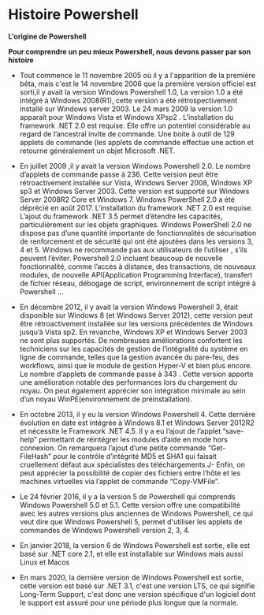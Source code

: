 # Histoire Powershell

__L'origine de Powershell__



__Pour comprendre un peu mieux Powershell, nous devons passer par son histoire__

-	Tout commence le 11 novembre 2005 où il y a l'apparition de la première bêta, mais c'est le 14 novembre 2006 que la première version officiel est sorti,il y avait la version Windows Powershell 1.0, La version 1.0 a été intégré à Windows 2008(R1), cette version a été rétrospectivement installé sur Windows server 2003. Le 24 mars 2009 la version 1.0 apparaît pour Windows Vista et Windows XPsp2 . L’installation du framework .NET 2.0 est requise. Elle offre un potentiel considérable au regard de l’ancestral invite de commande. Une boite à outil de 129 applets de commande (les applets de commande effectue une action et retourne généralement un objet Microsoft .NET.

-	En juillet 2009 ,il y avait la version Windows Powershell 2.0. Le nombre d’applets de commande passe à 236. Cette version peut être rétroactivement installée sur Vista, Windows Server 2008, Windows XP sp3 et Windows Server 2003. Cette version est supporté sur Windows Server 2008R2 Core et Windows 7. Windows PowerShell 2.0 a été déprécié en août 2017. L’installation du framework .NET 2.0 est requise. L’ajout du framework .NET 3.5 permet d’étendre les capacités, particulièrement sur les objets graphiques. Windows PowerShell 2.0 ne dispose pas d’une quantité importante de fonctionnalités de sécurisation de renforcement et de sécurité qui ont été ajoutées dans les versions 3, 4 et 5. Windows ne recommande pas aux utilisateurs de l’utiliser , s’ils peuvent l’éviter. Powershell 2.0 incluent beaucoup de nouvelle fonctionnalité, comme l’accès à distance, des transactions, de nouveaux modules, de nouvelle API(Application Programming Interface),  transfert de fichier réseau, débogage de script, environnement de script intégré à Powershell …

-	En décembre 2012, il y avait la version Windows Powershell 3, était disponible sur Windows 8 (et Windows Server 2012), cette version peut être rétroactivement installée sur les versions précédentes de Windows jusqu’à Vista sp2. En revanche, Windows XP et Windows Server 2003 ne sont plus supportés. De nombreuses améliorations confortent les techniciens sur les capacités de gestion de l’intégralité du système en ligne de commande, telles que la gestion avancée du pare-feu, des workflows, ainsi que le module de gestion Hyper-V et bien plus encore. Le nombre d’applets de commande passe à 343 . Cette version apporte une amélioration notable des performances lors du chargement du noyau. On peut également apprécier son intégration minimale au sein d’un noyau WinPE(environnement de préinstallation).

-	En octobre 2013, il y eu la version Windows Powershell 4. Cette dernière évolution en date est intégrée à Windows 8.1 et Windows Server 2012R2 et nécessite le Framework .NET 4.5. Il y a eu l’ajout de l’applet “save-help” permettant de réintégrer les modules d’aide en mode hors connexion. On remarquera l’ajout d’une petite commande “Get-FileHash” pour le contrôle d’intégrité MD5 et SHA1 qui faisait cruellement défaut aux spécialistes des téléchargements.J- Enfin, on peut apprécier la possibilité de copier des fichiers entre l’hôte et les machines virtuelles via l’applet de commande “Copy-VMFile”.

-	Le 24 février 2016, il y a la version 5 de Powershell qui comprends Windows Powershell 5.0 et 5.1. Cette version offre une compatibilité avec les autres versions plus anciennes de Windows Powershell, ce qui veut dire que Windows Powershell 5, permet d'utiliser les applets de commandes de Windows Powershell version 2, 3, 4.

- En janvier 2018, la version 6 de Windows Powershell est sortie, elle est basé sur .NET core 2.1, et elle est installable sur Windows mais aussi Linux et Macos

- En mars 2020, la dernière version de Windows Powershell est sortie, cette version est basé sur .NET 3.1, c'est une version LTS, ce qui signifie Long-Term Support, c'est donc une version spécifique d'un logiciel dont le support est assuré pour une période plus longue que la normale.
